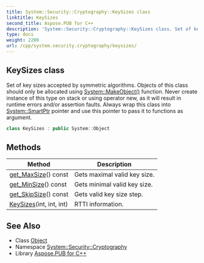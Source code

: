```yaml
---
title: System::Security::Cryptography::KeySizes class
linktitle: KeySizes
second_title: Aspose.PUB for C++
description: 'System::Security::Cryptography::KeySizes class. Set of key sizes accepted by symmetric algorithms. Objects of this class should only be allocated using System::MakeObject() function. Never create instance of this type on stack or using operator new, as it will result in runtime errors and/or assertion faults. Always wrap this class into System::SmartPtr pointer and use this pointer to pass it to functions as argument in C++.'
type: docs
weight: 2200
url: /cpp/system.security.cryptography/keysizes/
---
```

## KeySizes class


Set of key sizes accepted by symmetric algorithms. Objects of this class should only be allocated using [System::MakeObject()](../../system/makeobject/) function. Never create instance of this type on stack or using operator new, as it will result in runtime errors and/or assertion faults. Always wrap this class into [System::SmartPtr](../../system/smartptr/) pointer and use this pointer to pass it to functions as argument.

```cpp
class KeySizes : public System::Object
```

## Methods

| Method | Description |
| --- | --- |
| [get_MaxSize](./get_maxsize/)() const | Gets maximal valid key size. |
| [get_MinSize](./get_minsize/)() const | Gets minimal valid key size. |
| [get_SkipSize](./get_skipsize/)() const | Gets valid key size step. |
| [KeySizes](./keysizes/)(int, int, int) | RTTI information. |
## See Also

* Class [Object](../../system/object/)
* Namespace [System::Security::Cryptography](../)
* Library [Aspose.PUB for C++](../../)
